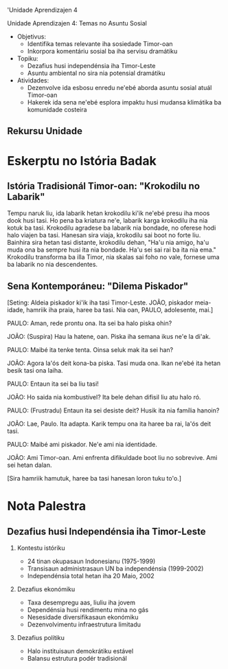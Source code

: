 'Unidade Aprendizajen 4

Unidade Aprendizajen 4: Temas no Asuntu Sosial
- Objetivus:
  * Identifika temas relevante iha sosiedade Timor-oan
  * Inkorpora komentáriu sosial ba iha servisu dramátiku
- Topiku:
  * Dezafius husi independénsia iha Timor-Leste
  * Asuntu ambiental no sira nia potensial dramátiku
- Atividades:
  * Dezenvolve ida esbosu enredu ne'ebé aborda asuntu sosial atuál Timor-oan
  * Hakerek ida sena ne'ebé esplora impaktu husi mudansa klimátika ba komunidade costeira

## Rekursu Unidade

# Eskerptu no Istória Badak

## Istória Tradisionál Timor-oan: "Krokodilu no Labarik"

Tempu naruk liu, ida labarik hetan krokodilu ki'ik ne'ebé presu iha moos dook husi tasi. Ho pena ba kriatura ne'e, labarik karga krokodilu iha nia kotuk ba tasi. Krokodilu agradese ba labarik nia bondade, no oferese hodi halo viajen ba tasi. Hanesan sira viaja, krokodilu sai boot no forte liu. Bainhira sira hetan tasi distante, krokodilu dehan, "Ha'u nia amigo, ha'u muda ona ba sempre husi ita nia bondade. Ha'u sei sai rai ba ita nia ema." Krokodilu transforma ba illa Timor, nia skalas sai foho no vale, fornese uma ba labarik no nia descendentes.

## Sena Kontemporáneu: "Dilema Piskador"

[Seting: Aldeia piskador ki'ik iha tasi Timor-Leste. JOÃO, piskador meia-idade, hamriik iha praia, haree ba tasi. Nia oan, PAULO, adolesente, mai.]

PAULO: Aman, rede prontu ona. Ita sei ba halo piska ohin?

JOÃO: (Suspira) Hau la hatene, oan. Piska iha semana ikus ne'e la di'ak.

PAULO: Maibé ita tenke tenta. Oinsa seluk mak ita sei han?

JOÃO: Agora la'ós deit kona-ba piska. Tasi muda ona. Ikan ne'ebé ita hetan besik tasi ona laiha.

PAULO: Entaun ita sei ba liu tasi!

JOÃO: Ho saida nia kombustível? Ita bele dehan difisil liu atu halo ró.

PAULO: (Frustradu) Entaun ita sei desiste deit? Husik ita nia família hanoin?

JOÃO: Lae, Paulo. Ita adapta. Karik tempu ona ita haree ba rai, la'ós deit tasi.

PAULO: Maibé ami piskador. Ne'e ami nia identidade.

JOÃO: Ami Timor-oan. Ami enfrenta difikuldade boot liu no sobrevive. Ami sei hetan dalan.

[Sira hamriik hamutuk, haree ba tasi hanesan loron tuku to'o.]

# Nota Palestra

## Dezafius husi Independénsia iha Timor-Leste

1. Kontestu istóriku
   - 24 tinan okupasaun Indonesianu (1975-1999)
   - Transisaun administrasaun UN ba independénsia (1999-2002)
   - Independénsia total hetan iha 20 Maio, 2002

2. Dezafius ekonómiku
   - Taxa desempregu aas, liuliu iha jovem
   - Dependénsia husi rendimentu mina no gás
   - Nesesidade diversifikasaun ekonómiku
   - Dezenvolvimentu infraestrutura limitadu

3. Dezafius polítiku
   - Halo instituisaun demokrátiku estável
   - Balansu estrutura podér tradisionál
